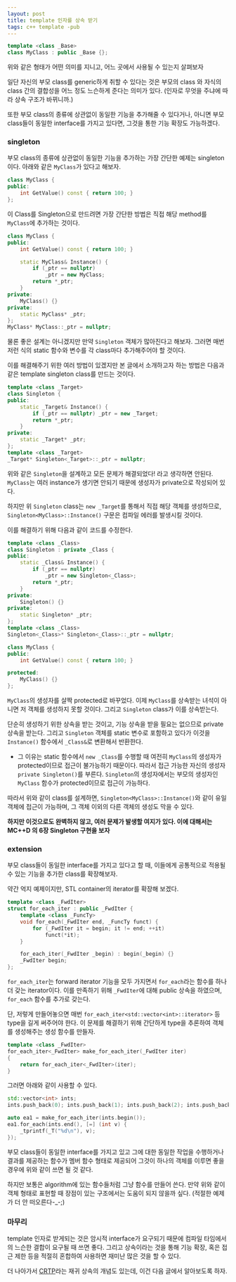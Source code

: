 ```yaml
---
layout: post
title: template 인자를 상속 받기
tags: c++ template -pub
---
```


```cpp
template <class _Base>
class MyClass : public _Base {};
```

위와 같은 형태가 어떤 의미를 지니고, 어느 곳에서 사용될 수 있는지 살펴보자

일단 자신의 부모 class를 generic하게 취할 수 있다는 것은 부모의 class 와 자식의 class 간의 결합성을 어느 정도 느슨하게 준다는 의미가 있다. (인자로 무엇을 주냐에 따라 상속 구조가 바뀌니까.)

또한 부모 class의 종류에 상관없이 동일한 기능을 추가해줄 수 있다거나, 아니면 부모 class들이 동일한 interface를 가지고 있다면, 그것을 통한 기능 확장도 가능하겠다.

### singleton ###

부모 class의 종류에 상관없이 동일한 기능을 추가하는 가장 간단한 예제는 singleton이다. 아래와 같은 `MyClass`가 있다고 해보자.

```cpp
class MyClass {
public:
    int GetValue() const { return 100; }
};
```

이 Class를 Singleton으로 만드려면 가장 간단한 방법은 직접 해당 method를 `MyClass`에 추가하는 것이다.

```cpp
class MyClass {
public:
    int GetValue() const { return 100; }

    static MyClass& Instance() {
        if (_ptr == nullptr)
            _ptr = new MyClass;
        return *_ptr;
    }
private:
    MyClass() {}
private:
    static MyClass* _ptr;
};
MyClass* MyClass::_ptr = nullptr;
```

물론 좋은 설계는 아니겠지만 만약 `Singleton` 객체가 많아진다고 해보자. 그러면 매번 저런 식의 static 함수와 변수를 각 class마다 추가해주어야 할 것이다.

이를 해결해주기 위한 여러 방법이 있겠지만 본 글에서 소개하고자 하는 방법은 다음과 같은 template singleton class를 만드는 것이다.

```cpp
template <class _Target>
class Singleton {
public:
    static _Target& Instance() {
        if (_ptr == nullptr) _ptr = new _Target;
        return *_ptr;
    }
private:
    static _Target* _ptr;
};
template <class _Target>
_Target* Singleton<_Target>::_ptr = nullptr;
```

위와 같은 `Singleton`을 설계하고 모든 문제가 해결되었다! 라고 생각하면 안된다. `MyClass`는 여러 instance가 생기면 안되기 때문에 생성자가 private으로 작성되어 있다.

하지만 위 `Singleton` class는 `new _Target`를 통해서 직접 해당 객체를 생성하므로, `Singleton<MyClass>::Instance()` 구문은  컴파일 에러를 발생시킬 것이다.

이를 해결하기 위해 다음과 같이 코드를 수정한다.

```cpp
template <class _Class>
class Singleton : private _Class {
public:
    static _Class& Instance() {
        if (_ptr == nullptr)
            _ptr = new Singleton<_Class>;
        return *_ptr;
    }
private:
    Singleton() {}
private:
    static Singleton* _ptr;
};
template <class _Class>
Singleton<_Class>* Singleton<_Class>::_ptr = nullptr;

class MyClass {
public:
    int GetValue() const { return 100; }

protected:
    MyClass() {}
};
```

`MyClass`의 생성자를 살짝 protected로 바꾸었다. 이제 `MyClass`를 상속받는 녀석이 아니면 저 객체를 생성하지 못할 것이다. 그리고 `Singleton` class가 이를 상속받는다.

단순히 생성하기 위한 상속을 받는 것이고, 기능 상속을 받을 필요는 없으므로 private 상속을 받는다. 그리고 `Singleton` 객체를 static 변수로 포함하고 있다가 이것을 `Instance()` 함수에서 `_Class&`로 변환해서 반환한다.

* 그 이유는 static 함수에서 `new _Class`를 수행할 때 여전히 `MyClass`의 생성자가 protected이므로 접근이 불가능하기 때문이다. 따라서 접근 가능한 자신의 생성자 `private Singleton()`를 부른다. `Singleton`의 생성자에서는 부모의 생성자인 `MyClass` 함수가 protected이므로 접근이 가능하다.

따라서 위와 같이 class를 설계하면, `Singleton<MyClass>::Instance()`와 같이 유일 객체에 접근이 가능하며, 그 객체 이외의 다른 객체의 생성도 막을 수 있다.

**하지만 이것으로도 완벽하지 않고, 여러 문제가 발생할 여지가 있다. 이에 대해서는 MC++D 의 6장 Singleton 구현을 보자**

### extension ###

부모 class들이 동일한 interface를 가지고 있다고 할 때, 이들에게 공통적으로 적용될 수 있는 기능을 추가한 class를 확장해보자.

약간 억지 예제이지만, STL container의 iterator를 확장해 보겠다.

```cpp
template <class _FwdIter>
struct for_each_iter : public _FwdIter {
    template <class _FuncTy>
    void for_each(_FwdIter end, _FuncTy funct) {
        for (_FwdIter it = begin; it != end; ++it)
            funct(*it);
    }

    for_each_iter(_FwdIter _begin) : begin(_begin) {}
    _FwdIter begin;
};
```

`for_each_iter`는 forward iterator 기능을 모두 가지면서 `for_each`라는 함수를 하나 더 갖는 iterator이다. 이를 만족하기 위해 `_FwdIter`에 대해 public 상속을 하였으며, `for_each` 함수를 추가로 갖는다.

단, 저렇게 만들어놓으면 매번 `for_each_iter<std::vector<int>::iterator>` 등 type을 길게 써주어야 한다. 이 문제를 해결하기 위해 간단하게 type을 추론하여 객체를 생성해주는 생성 함수를 만들자.

```cpp
template <class _FwdIter>
for_each_iter<_FwdIter> make_for_each_iter(_FwdIter iter)
{
    return for_each_iter<_FwdIter>(iter);
}
```

그러면 아래와 같이 사용할 수 있다.

```cpp
std::vector<int> ints;
ints.push_back(0); ints.push_back(1); ints.push_back(2); ints.push_back(3);

auto ea1 = make_for_each_iter(ints.begin());
ea1.for_each(ints.end(), [=] (int v) {
    _tprintf(_T("%d\n"), v);
});
```

부모 class들이 동일한 interface를 가지고 있고 그에 대한 동일한 작업을 수행하거나 결과를 제공하는 함수가 멤버 함수 형태로 제공되어 그것이 하나의 객체를 이루면 좋을 경우에 위와 같이 쓰면 될 것 같다.

하지만 보통은 algorithm에 있는 함수들처럼 그냥 함수를 만들어 쓴다. 만약 위와 같이 객체 형태로 표현할 때 장점이 있는 구조에서는 도움이 되지 않을까 싶다. (적절한 예제가 더 안 떠오른다-_-;)

### 마무리 ###

template 인자로 받게되는 것은 암시적 interface가 요구되기 때문에 컴파일 타임에서의 느슨한 결합이 요구될 때 쓰면 좋다. 그리고 상속이라는 것을 통해 기능 확장, 혹은 접근 제한 등을 적절히 혼합하여 사용하면 재미난 많은 것을 할 수 있다.

더 나아가서 [CRTP](https://en.wikipedia.org/wiki/Curiously_recurring_template_pattern)라는 재귀 상속의 개념도 있는데, 이건 다음 글에서 알아보도록 하자.